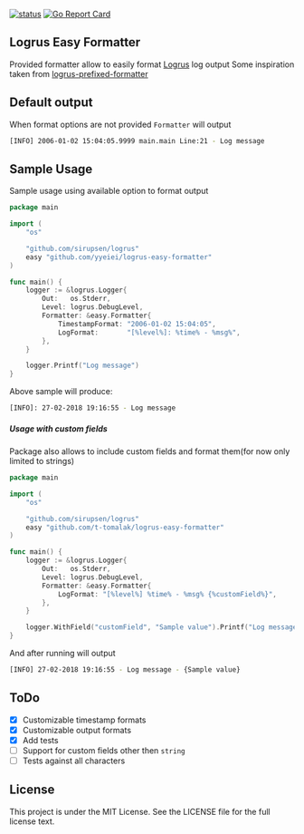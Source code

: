 [![status](https://github.com/t-tomalak/logrus-easy-formatter/workflows/Go/badge.svg)](https://github.com/t-tomalak/logrus-easy-formatter/actions)
[![Go Report Card](https://goreportcard.com/badge/github.com/t-tomalak/logrus-easy-formatter)](https://goreportcard.com/report/github.com/t-tomalak/logrus-easy-formatter)
## Logrus Easy Formatter
Provided formatter allow to easily format [Logrus](https://github.com/sirupsen/logrus) log output
Some inspiration taken from [logrus-prefixed-formatter](https://github.com/x-cray/logrus-prefixed-formatter)

## Default output
When format options are not provided `Formatter` will output
```bash
[INFO] 2006-01-02 15:04:05.9999 main.main Line:21 - Log message
```

## Sample Usage
Sample usage using available option to format output
```go
package main

import (
	"os"

	"github.com/sirupsen/logrus"
	easy "github.com/yyeiei/logrus-easy-formatter"
)

func main() {
	logger := &logrus.Logger{
		Out:   os.Stderr,
		Level: logrus.DebugLevel,
		Formatter: &easy.Formatter{
			TimestampFormat: "2006-01-02 15:04:05",
			LogFormat:       "[%level%]: %time% - %msg%",
		},
	}

	logger.Printf("Log message")
}
```
Above sample will produce:
```bash
[INFO]: 27-02-2018 19:16:55 - Log message
```

##### Usage with custom fields
Package also allows to include custom fields and format them(for now only limited to strings)

```go
package main

import (
	"os"

	"github.com/sirupsen/logrus"
	easy "github.com/t-tomalak/logrus-easy-formatter"
)

func main() {
	logger := &logrus.Logger{
		Out:   os.Stderr,
		Level: logrus.DebugLevel,
		Formatter: &easy.Formatter{
			LogFormat: "[%level%] %time% - %msg% {%customField%}",
		},
	}

	logger.WithField("customField", "Sample value").Printf("Log message")
}
```
And after running will output
```bash
[INFO] 27-02-2018 19:16:55 - Log message - {Sample value}
```

## ToDo
- [x] Customizable timestamp formats
- [x] Customizable output formats
- [x] Add tests
- [ ] Support for custom fields other then `string`
- [ ] Tests against all characters

## License
This project is under the MIT License. See the LICENSE file for the full license text.